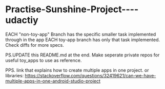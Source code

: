 # Practise-Sunshine-Project----udactiy

EACH "non-toy-app" Branch has the specific smaller task implemented through in the app
EACH toy-app branch has only that task implemented.
Check diffs for more specs.

PS.UPDATE this README.md at the end. 
Make seperate private repos for useful toy_apps to use as reference.

PPS. link that explains how to create multiple apps in one project. or libraries:
https://stackoverflow.com/questions/32419621/can-we-have-multiple-apps-in-one-android-studio-project

